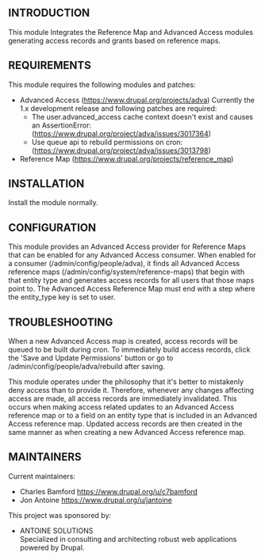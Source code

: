 INTRODUCTION
------------

This module Integrates the Reference Map and Advanced Access modules generating
access records and grants based on reference maps.


REQUIREMENTS
------------

This module requires the following modules and patches:

  * Advanced Access (https://www.drupal.org/projects/adva)
    Currently the 1.x development release and following patches are required:
    * The user.advanced_access cache context doesn't exist and causes an
      AssertionError: (https://www.drupal.org/project/adva/issues/3017364)
    * Use queue api to rebuild permissions on cron:
      (https://www.drupal.org/project/adva/issues/3013798)
  * Reference Map (https://www.drupal.org/projects/reference_map)


INSTALLATION
------------

Install the module normally.


CONFIGURATION
-------------

This module provides an Advanced Access provider for Reference Maps that can be
enabled for any Advanced Access consumer. When enabled for a consumer
(/admin/config/people/adva), it finds all Advanced Access reference maps
(/admin/config/system/reference-maps) that begin with that entity type and
generates access records for all users that those maps point to. The Advanced
Access Reference Map must end with a step where the entity_type key is set to
user.


TROUBLESHOOTING
---------------

When a new Advanced Access map is created, access records will be queued to be
built during cron. To immediately build access records, click the 'Save and
Update Permissions' button or go to /admin/config/people/adva/rebuild after
saving.

This module operates under the philosophy that it's better to mistakenly deny
access than to provide it. Therefore, whenever any changes affecting access are
made, all access records are immediately invalidated. This occurs when making
access related updates to an Advanced Access reference map or to a field on an
entity type that is included in an Advanced Access reference map. Updated
access records are then created in the same manner as when creating a new
Advanced Access reference map.


MAINTAINERS
-----------

Current maintainers:

  * Charles Bamford https://www.drupal.org/u/c7bamford
  * Jon Antoine https://www.drupal.org/u/jantoine

This project was sponsored by:

  * ANTOINE SOLUTIONS  
    Specialized in consulting and architecting robust web applications powered
    by Drupal.
